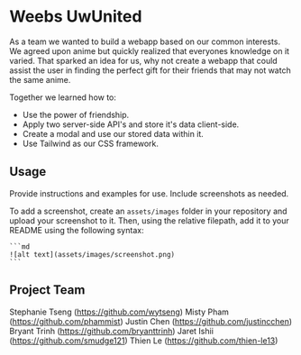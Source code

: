 # Weebs UwUnited

As a team we wanted to build a webapp based on our common interests. We agreed upon anime but quickly realized that everyones knowledge on it varied.
That sparked an idea for us, why not create a webapp that could assist the user in finding the perfect gift for their friends that may not watch the same anime.

Together we learned how to:

- Use the power of friendship.
- Apply two server-side API's and store it's data client-side.
- Create a modal and use our stored data within it.
- Use Tailwind as our CSS framework.

## Usage

Provide instructions and examples for use. Include screenshots as needed.

To add a screenshot, create an `assets/images` folder in your repository and upload your screenshot to it. Then, using the relative filepath, add it to your README using the following syntax:

    ```md
    ![alt text](assets/images/screenshot.png)
    ```

## Project Team

Stephanie Tseng (https://github.com/wytseng)
Misty Pham (https://github.com/phammist)
Justin Chen (https://github.com/justincchen)
Bryant Trinh (https://github.com/bryanttrinh)
Jaret Ishii (https://github.com/smudge121)
Thien Le (https://github.com/thien-le13)